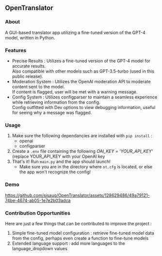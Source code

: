 ## OpenTranslator

### About
A GUI-based translator app utilizing a fine-tuned version of the GPT-4 model, written in Python.

### Features
- Precise Results : Utilizes a fine-tuned version of the GPT-4 model for accurate results.
  <br/>Also compatible with other models such as GPT-3.5-turbo (used in this public release).
- Moderation System : Utilizes the OpenAI moderation API to moderate content sent to the model.
  <br/>If content is flagged, user will be met with a warning message.
- Config System : Utilizes configparser to maintain a seamless experience while retrieving information from the config.
  <br/>Config outfitted with Dev options to view debugging information, useful for seeing why a message was flagged.

### Usage
1. Make sure the following dependancies are installed with `pip install` :
    - openai
    - configparser
2. Create a `.env` file containing the following *OAI_KEY = 'YOUR_API_KEY'* (replace YOUR_API_KEY with your OpenAI key
3. That's it! Run `main.py` and the app should launch!
     - Make sure you are in the directory where `ot.cfg` is located, or else the app won't recognize the config!

### Demo

https://github.com/sjsaug/OpenTranslator/assets/128629486/49a79121-74be-4674-ab05-1e7e2b03adca

### Contribution Opportunities
Here are just a few things that can be contributed to improve the project :
1. Simple fine-tuned model configuration : retrieve fine-tuned model data from the config, perhaps even create a function to fine-tune models
2. Extended language support : add more languages to the language_dropdown values
